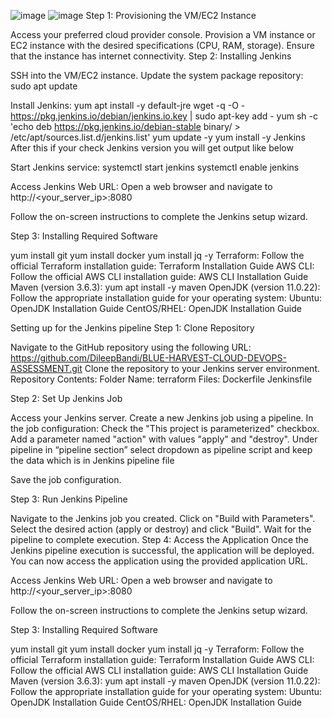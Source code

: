 ![image](https://github.com/user-attachments/assets/dbd95332-dfa6-48be-a790-5673f3f698e3)
![image](https://github.com/user-attachments/assets/79c09ce6-d290-4ab8-b706-6dadf2fb7026)
Step 1: Provisioning the VM/EC2 Instance

Access your preferred cloud provider console.
Provision a VM instance or EC2 instance with the desired specifications (CPU, RAM, storage).
Ensure that the instance has internet connectivity.
Step 2: Installing Jenkins

SSH into the VM/EC2 instance.
Update the system package repository:
sudo apt update
 
Install Jenkins:
yum apt install -y default-jre
wget -q -O - https://pkg.jenkins.io/debian/jenkins.io.key | sudo apt-key add -
yum sh -c 'echo deb https://pkg.jenkins.io/debian-stable binary/ > /etc/apt/sources.list.d/jenkins.list'
yum update -y
yum install -y Jenkins
After this if your check Jenkins version you will get output like below
 
Start Jenkins service:
systemctl start jenkins
systemctl enable jenkins
 

Access Jenkins Web URL:
Open a web browser and navigate to http://<your_server_ip>:8080
 

Follow the on-screen instructions to complete the Jenkins setup wizard.

Step 3: Installing Required Software

yum install git
yum install docker
yum install jq -y
Terraform:
Follow the official Terraform installation guide: Terraform Installation Guide
AWS CLI:
Follow the official AWS CLI installation guide: AWS CLI Installation Guide
Maven (version 3.6.3):
yum apt install -y maven
OpenJDK (version 11.0.22):
Follow the appropriate installation guide for your operating system:
Ubuntu: OpenJDK Installation Guide
CentOS/RHEL: OpenJDK Installation Guide

Setting up for the Jenkins pipeline
Step 1: Clone Repository

Navigate to the GitHub repository using the following URL: https://github.com/DileepBandi/BLUE-HARVEST-CLOUD-DEVOPS-ASSESSMENT.git
Clone the repository to your Jenkins server environment.
Repository Contents:
Folder Name: terraform
Files:
Dockerfile
Jenkinsfile
 
Step 2: Set Up Jenkins Job

Access your Jenkins server.
Create a new Jenkins job using a pipeline.
In the job configuration:
Check the "This project is parameterized" checkbox.
Add a parameter named "action" with values "apply" and "destroy".
Under pipeline in “pipeline section” select dropdown as pipeline script and keep the data which is in Jenkins pipeline file 

 
 

Save the job configuration.

Step 3: Run Jenkins Pipeline

Navigate to the Jenkins job you created.
Click on "Build with Parameters".
Select the desired action (apply or destroy) and click "Build".
Wait for the pipeline to complete execution.
Step 4: Access the Application
Once the Jenkins pipeline execution is successful, the application will be deployed.
You can now access the application using the provided application URL.

Access Jenkins Web URL:
Open a web browser and navigate to http://<your_server_ip>:8080
 

Follow the on-screen instructions to complete the Jenkins setup wizard.

Step 3: Installing Required Software

yum install git
yum install docker
yum install jq -y
Terraform:
Follow the official Terraform installation guide: Terraform Installation Guide
AWS CLI:
Follow the official AWS CLI installation guide: AWS CLI Installation Guide
Maven (version 3.6.3):
yum apt install -y maven
OpenJDK (version 11.0.22):
Follow the appropriate installation guide for your operating system:
Ubuntu: OpenJDK Installation Guide
CentOS/RHEL: OpenJDK Installation Guide

